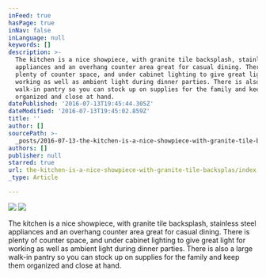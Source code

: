 ```yaml
---
inFeed: true
hasPage: true
inNav: false
inLanguage: null
keywords: []
description: >-
  The kitchen is a nice showpiece, with granite tile backsplash, stainless steel
  appliances and an overhang counter area great for casual dining. There is
  plenty of counter space, and under cabinet lighting to give great light for
  working as well as ambient light during dinner parties. There is also a large
  walk-in pantry so you can stock up on supplies for the family and keep them
  organized and close at hand.
datePublished: '2016-07-13T19:45:44.305Z'
dateModified: '2016-07-13T19:45:02.859Z'
title: ''
author: []
sourcePath: >-
  _posts/2016-07-13-the-kitchen-is-a-nice-showpiece-with-granite-tile-backsplas.md
authors: []
publisher: null
starred: true
url: the-kitchen-is-a-nice-showpiece-with-granite-tile-backsplas/index.html
_type: Article

---
```

![](https://the-grid-user-content.s3-us-west-2.amazonaws.com/a8e2f3ae-3399-4c37-b032-c1a95db0cc75.jpg)
![](https://the-grid-user-content.s3-us-west-2.amazonaws.com/e3381623-d486-4db0-8a33-2f39a9f1698d.jpg)

The kitchen is a nice showpiece, with granite tile backsplash, stainless steel appliances and an overhang counter area great for casual dining. There is plenty of counter space, and under cabinet lighting to give great light for working as well as ambient light during dinner parties. There is also a large walk-in pantry so you can stock up on supplies for the family and keep them organized and close at hand.